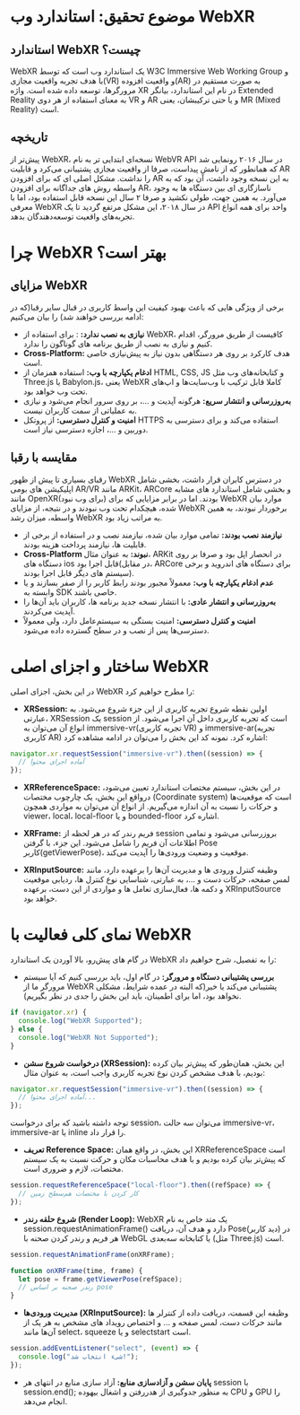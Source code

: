 # موضوع تحقیق: استاندارد وب WebXR

## استاندارد WebXR چیست؟

WebXR یک استاندارد وب است که توسط W3C Immersive Web Working Group و با هدف تجربه واقعیت مجازی(VR) و واقعیت افزوده(AR) به صورت مستقیم در مرورگرها، توسعه داده شده است. واژه XR در نام این استاندارد، بیانگر Extended Reality به معنای استفاده از هر دوی VR و AR و یا حتی ترکیبشان، یعنی MR (Mixed Reality) است.

## تاریخچه

پیش‌تر از WebXR، نسخه‌ای ابتدایی تر به نام WebVR API در سال ۲۰۱۶ رونمایی شد که همانطور که از نامش پیداست، صرفا از واقعیت مجازی پشتیبانی می‌کرد و قابلیت AR را نداشت. مشکل اصلی ای که برای افزودن AR به این نسخه وجود داشت، آن بود که به واسطه روش های جداگانه برای افزودن AR، ناسازگاری ای بین دستگاه ها به وجود می‌آورد. به همین جهت، طولی نکشید و صرفا ۲ سال این نسخه قابل استفاده بود، اما با معرفی WebXR در سال ۲۰۱۸، این مشکل مرتفع گردید تا یک API واحد برای همه انواع تجربه‌های واقعیت توسعه‌دهندگان بدهد.

# چرا WebXR بهتر است؟

## مزایای WebXR

برخی از ویژگی هایی که باعث بهبود کیفیت این واسط کاربری در قبال سایر رقبا(که در ادامه بررسی خواهند شد) را بیان می‌کنیم:

- **نیازی به نصب ندارد:** : برای استفاده از WebXR، کافیست از طریق مرورگر، اقدام کنیم و نیازی به نصب از طریق برنامه های گوناگون را ندارد.
- **Cross‑Platform:** هدف کارکرد بر روی هر دستگاهی بدون نیاز به پیش‌نیازی خاصی است.
- **ادغام یکپارچه با وب:** استفاده همزمان از HTML, CSS, JS و کتابخانه‌های وب مثل Three.js یا Babylon.js، یعنی WebXR کاملا قابل ترکیب با وب‌سایت‌ها و اپ‌های تحت وب خواهد بود.
- **به‌روزرسانی و انتشار سریع:** هرگونه آپدیت و ...، بر روی سرور انجام می‌شود و نیازی به عملیاتی از سمت کاربران نیست.
- **امنیت و کنترل دسترسی:** از پروتکل HTTPS استفاده می‌کند و برای دسترسی به دوربین و ...، اجازه دسترسی نیاز است.

## مقایسه با رقبا

رقبای بسیاری تا پیش از ظهور WebXR در دسترس کابران قرار داشت، بخشی شامل اپلیکیشن های بومی AR/VR مانند ARKit، ARCore و بخشی شامل استاندارد های مشابه مانند OpenXR(برای وب نبود) بودند. اما در برابر مزایایی که برای WebXR موارد بیان شده، هیچکدام تحت وب نبودند و در نتیجه، از مزایای WebXR برخوردار نبودند، به همین واسطه، میزان رشد WebXR به مراتب زیاد بود.

- **نیازمند نصب بودند:** تمامی موارد بیان شده، نیازمند نصب و در استفاده از برخی از قابلیت ها، نیازمند پرداخت هزینه بودند.
- **Cross‑Platform نبوند:** به عنوان مثال، ARKit در انحصار اپل بود و صرفا بر روی دستگاه های ios قابل اجرا بود(در مقابل، ARCore برای دستگاه های اندروید و برخی سیستم های دیگر قابل اجرا بودند).
- **عدم ادغام یکپارچه با وب:** معمولاً مجبور بودند رابط کاربر را از صفر بسازند و یا وابسته به SDK خاصی باشند.
- **به‌روزرسانی و انتشار عادی:** با انتشار نسخه جدید برنامه ها، کاربران باید آن‌ها را آپدیت می‌کردند.
- **امنیت و کنترل دسترسی:** امنیت بستگی به سیستم‌عامل دارد، ولی معمولاً دسترسی‌ها پس از نصب و در سطح گسترده داده می‌شود.

# ساختار و اجزای اصلی WebXR

در این بخش، اجزای اصلی WebXR را مطرح خواهیم کرد:

- **XRSession:** اولین نقطه شروع تجربه کاربری از این جزء شروع می‌شود. به عبارتی، XRSession یک session است که تجربه کاربری داخل آن اجرا می‌شود. از انواع آن می‌توان به immersive-vr(تجربه کاربری VR) و immersive-ar(تجربه کاربری AR) اشاره کرد. نمونه کد این بخش را می‌توان در ادامه مشاهده کرد:

```javascript
navigator.xr.requestSession("immersive-vr").then((session) => {
  // آماده اجرای محتوا
});
```

- **XRReferenceSpace:** در این بخش، سیستم مختصات استاندارد تعیین می‌شود، درواقع این بخش، یک چارچوب مختصات (Coordinate system) است که موقعیت‌ها و حرکات را نسبت به آن اندازه می‌گیریم. از انواع آن می‌توان به مواردی همچون viewer، local، local-floor و یا bounded-floor اشاره کرد.

- **XRFrame:** فریم رندر که در هر لحظه از session بروزرسانی می‌شود و تمامی اطلاعات آن فریم را شامل می‌شود. این جزء، با گرفتن Pose کاربر(getViewerPose)، موقعیت و وضعیت ورودی‌ها را آپدیت می‌کند.
- **XRInputSource:** وظیفه کنترل ورودی ها و مدیریت آن‌ها را برعهده دارد، مانند لمس صفحه، حرکات دست و ...، به عبارتی، شناسایی نوع کنترل ها، ردیابی موقعیت و دکمه ها، فعال‌سازی تعامل ها و مواردی از این دست، برعهده XRInputSource خواهد بود.

# نمای کلی فعالیت با WebXR

در گام های پیش‌رو، بالا آوردن یک استاندارد WebXR را به تفصیل، شرح خواهیم داد:

- **بررسی پشتیبانی دستگاه و مرورگر:** در گام اول، باید بررسی کنیم که آیا سیستم مرورگر ما از WebXR پشتیبانی می‌کند یا خیر(که البته در عمده شرایط، مشکلی نخواهد بود، اما برای اطمینان، باید این بخش را جدی در نظر بگیریم).

```javascript
if (navigator.xr) {
  console.log("WebXR Supported");
} else {
  console.log("WebXR Not Supported");
}
```

- **درخواست شروع سشن (XRSession):** این بخش، همان‌طور که پیش‌تر بیان کرده بودیم، با هدف مشخص کردن نوع تجربه کاربری واجب است، به عنوان مثال:

```javascript
navigator.xr.requestSession("immersive-vr").then((session) => {
  // آماده اجرای محتوا...
});
```

توجه داشته باشید که برای درخواست session، می‌توان سه حالت immersive-vr، immersive-ar یا inline را قرار داد.

- **تعریف Reference Space:** این بخش، در واقع همان XRReferenceSpace است که پیش‌تر بیان کرده بودیم و با هدف محاسبات مکان و حرکت نسبت به یک سیستم مختصات، لازم و ضروری است.

```javascript
session.requestReferenceSpace("local-floor").then((refSpace) => {
  // کار کردن با مختصات هم‌سطح زمین
});
```

- **شروع حلقه رندر (Render Loop):** WebXR یک متد خاص به نام session.requestAnimationFrame() دارد و هدف آن، دریافت Pose(دید کاربر) در هر فریم و رندر کردن صحنه با WebGL یا کتابخانه سه‌بعدی (مثل Three.js) است.

```javascript
session.requestAnimationFrame(onXRFrame);

function onXRFrame(time, frame) {
  let pose = frame.getViewerPose(refSpace);
  // رندر صحنه بر اساس pose
}
```

- **مدیریت ورودی‌ها (XRInputSource):** وظیفه این قسمت، دریافت داده از کنترلر ها مانند حرکات دست، لمس صفحه و ... و اختصاص رویداد های مشخص به هر یک از آن‌ها مانند select، squeeze و یا selectstart است.

```javascript
session.addEventListener("select", (event) => {
  console.log("شیء انتخاب شد!");
});
```

- **پایان سشن و آزادسازی منابع:** آزاد سازی منابع در انتهای هر session با session.end();
  به منظور جدوگیری از هدررفتن و اشغال بیهوده CPU و GPU را انجام می‌دهد.
